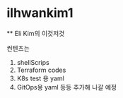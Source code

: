# ilhwankim1

** Eli Kim의 이것저것

컨텐츠는
1. shellScrips
2. Terraform codes
3. K8s test 용 yaml
4. GitOps용 yaml
등등 추가해 나갈 예정
